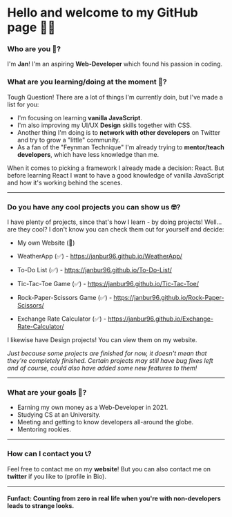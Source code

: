 # Hello and welcome to my GitHub page 👋🏼

### Who are you 🤨?

I'm __Jan__! I'm an aspiring __Web-Developer__ which found his passion in coding.

### What are you learning/doing at the moment 🧐?

Tough Question! There are a lot of things I'm currently doin, but I've made a list for you:

* I'm focusing on learning __vanilla JavaScript__. 
* I'm also improving my UI/UX __Design__ skills together with CSS.
* Another thing I'm doing is to __network with other developers__ on Twitter and try to grow a "little" community.
* As a fan of the "Feynman Technique" I'm already trying to __mentor/teach developers__, which have less knowledge than me.

When it comes to picking a framework I already made a decision: React. But before learning React I want to have a good knowledge of vanilla JavaScript and how it's working behind the scenes.

---

### Do you have any cool projects you can show us 🤓?

I have plenty of projects, since that's how I learn - by doing projects! Well... are they cool? I don't know you can check them out for yourself and decide:

* My own Website (🚧)

* WeatherApp (✅) - https://janbur96.github.io/WeatherApp/
* To-Do List (✅) - https://janbur96.github.io/To-Do-List/
* Tic-Tac-Toe Game (✅) - https://janbur96.github.io/Tic-Tac-Toe/
* Rock-Paper-Scissors Game (✅) - https://janbur96.github.io/Rock-Paper-Scissors/
* Exchange Rate Calculator (✅) - https://janbur96.github.io/Exchange-Rate-Calculator/

I likewise have Design projects! You can view them on my website.

_Just because some projects are finished for now, it doesn't mean that they're completely finished. Certain projects may still have bug fixes left and of course, could also have added some new features to them!_

---

### What are your goals 🎯?

* Earning my own money as a Web-Developer in 2021.
* Studying CS at an University.
* Meeting and getting to know developers all-around the globe.
* Mentoring rookies.

---

### How can I contact you 📞?

Feel free to contact me on my __website__! But you can also contact me on __twitter__ if you like to (profile in Bio).

---


#### Funfact: Counting from zero in real life when you're with non-developers leads to strange looks.

<!--
**JanBur96/JanBur96** is a ✨ _special_ ✨ repository because its `README.md` (this file) appears on your GitHub profile.

Here are some ideas to get you started:

- 🔭 I’m currently working on ...
- 🌱 I’m currently learning ...
- 👯 I’m looking to collaborate on ...
- 🤔 I’m looking for help with ...
- 💬 Ask me about ...
- 📫 How to reach me: ...
- 😄 Pronouns: ...
- ⚡ Fun fact: ...
-->
